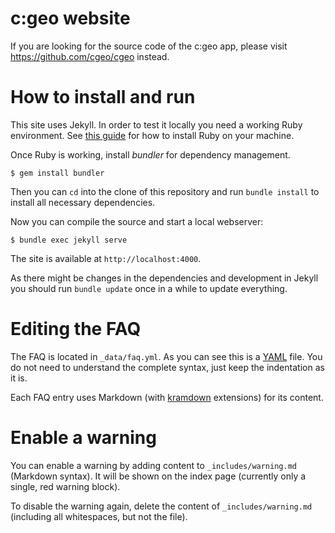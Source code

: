 # c:geo website

If you are looking for the source code of the c:geo app, please visit https://github.com/cgeo/cgeo instead.



# How to install and run

This site uses Jekyll. In order to test it locally you need a working Ruby environment. See [this guide](https://www.ruby-lang.org/en/documentation/installation/) for how to install Ruby on your machine.

Once Ruby is working, install *bundler* for dependency management.

```
$ gem install bundler
```

Then you can `cd` into the clone of this repository and run `bundle install` to install all necessary dependencies.

Now you can compile the source and start a local webserver:

```
$ bundle exec jekyll serve
```

The site is available at `http://localhost:4000`.

As there might be changes in the dependencies and development in Jekyll you should run `bundle update` once in a while to update everything.



# Editing the FAQ

The FAQ is located in `_data/faq.yml`. As you can see this is a [YAML](http://www.yaml.org/) file. You do not need to understand the complete syntax, just keep the indentation as it is.

Each FAQ entry uses Markdown (with [kramdown](http://kramdown.gettalong.org/) extensions) for its content.



# Enable a warning

You can enable a warning by adding content to `_includes/warning.md` (Markdown syntax). It will be shown on the index page (currently only a single, red warning block).

To disable the warning again, delete the content of `_includes/warning.md` (including all whitespaces, but not the file).

